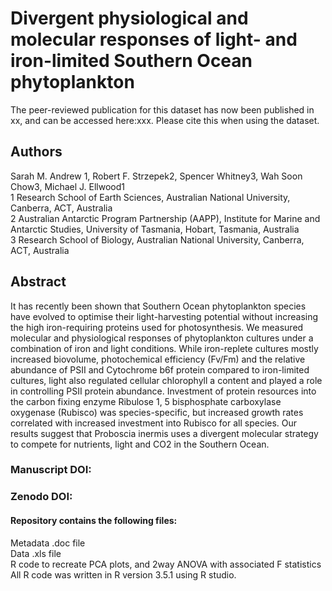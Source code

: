# Divergent physiological and molecular responses of light- and iron-limited Southern Ocean phytoplankton
The peer-reviewed publication for this dataset has now been published in xx, and can be accessed here:xxx. Please cite this when using the dataset.

## Authors
Sarah M. Andrew 1, Robert F. Strzepek2, Spencer Whitney3, Wah Soon Chow3, Michael J. Ellwood1  
1 Research School of Earth Sciences, Australian National University, Canberra, ACT, Australia  
2 Australian Antarctic Program Partnership (AAPP), Institute for Marine and Antarctic Studies, University of Tasmania, Hobart, Tasmania, Australia  
3 Research School of Biology, Australian National University, Canberra, ACT, Australia

## Abstract
It has recently been shown that Southern Ocean phytoplankton species have evolved to optimise their light-harvesting potential without increasing the high iron-requiring proteins used for photosynthesis. We measured molecular and physiological responses of phytoplankton cultures under a combination of iron and light conditions. While iron-replete cultures mostly increased biovolume, photochemical efficiency (Fv/Fm) and the relative abundance of PSII and Cytochrome b6f protein compared to iron-limited cultures, light also regulated cellular chlorophyll a content and played a role in controlling PSII protein abundance. Investment of protein resources into the carbon fixing enzyme Ribulose 1, 5 bisphosphate carboxylase oxygenase (Rubisco) was species-specific, but increased growth rates correlated with increased investment into Rubisco for all species. Our results suggest that Proboscia inermis uses a divergent molecular strategy to compete for nutrients, light and CO2 in the Southern Ocean. 

### Manuscript DOI:

### Zenodo DOI:


#### Repository contains the following files:  
Metadata .doc file  
Data .xls file  
R code to recreate PCA plots, and 2way ANOVA with associated F statistics
All R code was written in R version 3.5.1 using R studio.
